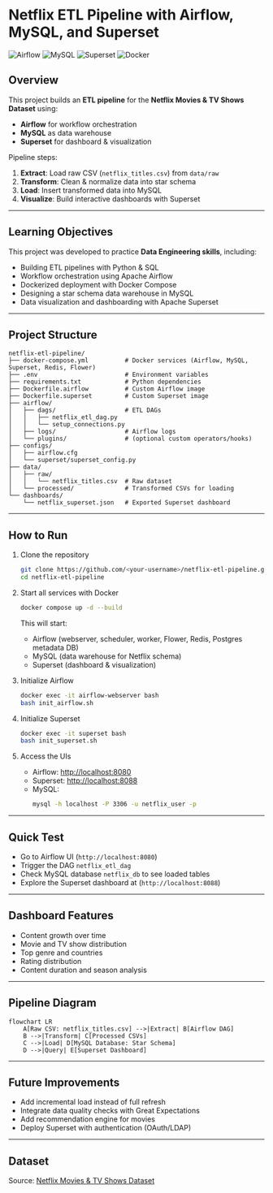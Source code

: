 # Netflix ETL Pipeline with Airflow, MySQL, and Superset

![Airflow](https://img.shields.io/badge/Airflow-2.10-blue)
![MySQL](https://img.shields.io/badge/MySQL-8.0-orange)
![Superset](https://img.shields.io/badge/Apache%20Superset-2.1-brightgreen)
![Docker](https://img.shields.io/badge/Docker-Compose-blue)

## Overview
This project builds an **ETL pipeline** for the **Netflix Movies & TV Shows Dataset** using:
- **Airflow** for workflow orchestration
- **MySQL** as data warehouse
- **Superset** for dashboard & visualization

Pipeline steps:
1. **Extract**: Load raw CSV (`netflix_titles.csv`) from `data/raw`
2. **Transform**: Clean & normalize data into star schema
3. **Load**: Insert transformed data into MySQL
4. **Visualize**: Build interactive dashboards with Superset

---

## Learning Objectives
This project was developed to practice **Data Engineering skills**, including:
- Building ETL pipelines with Python & SQL
- Workflow orchestration using Apache Airflow
- Dockerized deployment with Docker Compose
- Designing a star schema data warehouse in MySQL
- Data visualization and dashboarding with Apache Superset

---

## Project Structure
```
netflix-etl-pipeline/
├── docker-compose.yml          # Docker services (Airflow, MySQL, Superset, Redis, Flower)
├── .env                        # Environment variables
├── requirements.txt            # Python dependencies
├── Dockerfile.airflow          # Custom Airflow image
├── Dockerfile.superset         # Custom Superset image
├── airflow/
│   ├── dags/                   # ETL DAGs
│   │   ├── netflix_etl_dag.py
│   │   └── setup_connections.py
│   ├── logs/                   # Airflow logs
│   └── plugins/                # (optional custom operators/hooks)
├── configs/
│   ├── airflow.cfg
│   └── superset/superset_config.py
├── data/
│   ├── raw/
│   │   └── netflix_titles.csv  # Raw dataset
│   └── processed/              # Transformed CSVs for loading
└── dashboards/
    └── netflix_superset.json   # Exported Superset dashboard
```

---

## How to Run

1. Clone the repository
   ```bash
   git clone https://github.com/<your-username>/netflix-etl-pipeline.git
   cd netflix-etl-pipeline
   ```

2. Start all services with Docker
   ```bash
   docker compose up -d --build
   ```
   This will start:
   - Airflow (webserver, scheduler, worker, Flower, Redis, Postgres metadata DB)  
   - MySQL (data warehouse for Netflix schema)  
   - Superset (dashboard & visualization)  

3. Initialize Airflow
   ```bash
   docker exec -it airflow-webserver bash
   bash init_airflow.sh
   ```

4. Initialize Superset
   ```bash
   docker exec -it superset bash
   bash init_superset.sh
   ```

5. Access the UIs
   - Airflow: [http://localhost:8080](http://localhost:8080)  
   - Superset: [http://localhost:8088](http://localhost:8088)  
   - MySQL:  
     ```bash
     mysql -h localhost -P 3306 -u netflix_user -p
     ```

---

## Quick Test

- Go to Airflow UI (`http://localhost:8080`)  
- Trigger the DAG `netflix_etl_dag`  
- Check MySQL database `netflix_db` to see loaded tables  
- Explore the Superset dashboard at (`http://localhost:8088`)  

---

## Dashboard Features
- Content growth over time  
- Movie and TV show distribution  
- Top genre and countries  
- Rating distribution  
- Content duration and season analysis  

---

## Pipeline Diagram
```mermaid
flowchart LR
    A[Raw CSV: netflix_titles.csv] -->|Extract| B[Airflow DAG]
    B -->|Transform| C[Processed CSVs]
    C -->|Load| D[MySQL Database: Star Schema]
    D -->|Query| E[Superset Dashboard]
```

---

## Future Improvements
- Add incremental load instead of full refresh  
- Integrate data quality checks with Great Expectations  
- Add recommendation engine for movies  
- Deploy Superset with authentication (OAuth/LDAP)  

---

## Dataset
Source: [Netflix Movies & TV Shows Dataset](https://www.kaggle.com/shivamb/netflix-shows)
